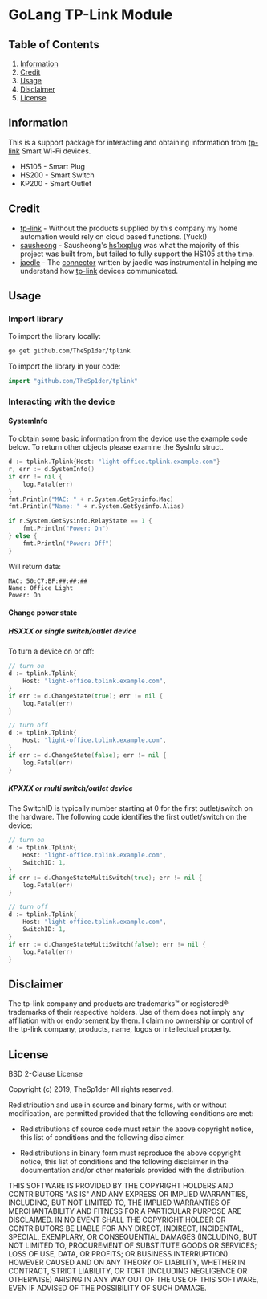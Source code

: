 # GoLang TP-Link Module

## Table of Contents

1. [Information](#information)
1. [Credit](#credit)
1. [Usage](#usage)
1. [Disclaimer](#disclaimer)
1. [License](#license)

## Information

This is a support package for interacting and obtaining information from [tp-link](//www.tp-link.com) Smart Wi-Fi devices.

* HS105 - Smart Plug
* HS200 - Smart Switch
* KP200 - Smart Outlet

## Credit

* [tp-link](//www.tp-link.com) - Without the products supplied by this company my home automation would rely on cloud based functions. (Yuck!)
* [sausheong](//github.com/sausheong) - Sausheong's [hs1xxplug](//github.com/sausheong/hs1xxplug) was what the majority of this project was built from, but failed to fully support the HS105 at the time.
* [jaedle](//github.com/jaedle) - The [connector](//github.com/jaedle/golang-tplink-hs100/blob/master/internal/connector/connector.go) written by jaedle was instrumental in helping me understand how [tp-link](//www.tp-link.com) devices communicated.

## Usage 

### Import library

To import the library locally:

``` bash
go get github.com/TheSp1der/tplink
```

To import the library in your code:

``` go
import "github.com/TheSp1der/tplink"
```

### Interacting with the device

#### SystemInfo

To obtain some basic information from the device use the example code below. To return other objects please examine the SysInfo struct.

``` go
d := tplink.Tplink{Host: "light-office.tplink.example.com"}
r, err := d.SystemInfo()
if err != nil {
    log.Fatal(err)
}
fmt.Println("MAC: " + r.System.GetSysinfo.Mac)
fmt.Println("Name: " + r.System.GetSysinfo.Alias)

if r.System.GetSysinfo.RelayState == 1 {
    fmt.Println("Power: On")
} else {
    fmt.Println("Power: Off")
}
```

Will return data:

``` generic
MAC: 50:C7:BF:##:##:##
Name: Office Light
Power: On
```

#### Change power state

##### HSXXX or single switch/outlet device

To turn a device on or off:

``` go
// turn on
d := tplink.Tplink{
    Host: "light-office.tplink.example.com",
}
if err := d.ChangeState(true); err != nil {
	log.Fatal(err)
}

// turn off
d := tplink.Tplink{
    Host: "light-office.tplink.example.com",
}
if err := d.ChangeState(false); err != nil {
	log.Fatal(err)
}
```

##### KPXXX or multi switch/outlet device

The SwitchID is typically number starting at 0 for the first outlet/switch on the hardware.
The following code identifies the first outlet/switch on the device:

``` go
// turn on
d := tplink.Tplink{
    Host: "light-office.tplink.example.com",
    SwitchID: 1,
}
if err := d.ChangeStateMultiSwitch(true); err != nil {
	log.Fatal(err)
}

// turn off
d := tplink.Tplink{
    Host: "light-office.tplink.example.com",
    SwitchID: 1,
}
if err := d.ChangeStateMultiSwitch(false); err != nil {
	log.Fatal(err)
}
```

## Disclaimer

The tp-link company and products are trademarks™ or registered® trademarks of their respective holders. Use of them does not imply any affiliation with or endorsement by them. I claim no ownership or control of the tp-link company, products, name, logos or intellectual property.

## License

BSD 2-Clause License

Copyright (c) 2019, TheSp1der
All rights reserved.

Redistribution and use in source and binary forms, with or without modification, are permitted provided that the following conditions are met:

* Redistributions of source code must retain the above copyright notice, this list of conditions and the following disclaimer.

* Redistributions in binary form must reproduce the above copyright notice, this list of conditions and the following disclaimer in the documentation and/or other materials provided with the distribution.

THIS SOFTWARE IS PROVIDED BY THE COPYRIGHT HOLDERS AND CONTRIBUTORS "AS IS" AND ANY EXPRESS OR IMPLIED WARRANTIES, INCLUDING, BUT NOT LIMITED TO, THE IMPLIED WARRANTIES OF MERCHANTABILITY AND FITNESS FOR A PARTICULAR PURPOSE ARE DISCLAIMED. IN NO EVENT SHALL THE COPYRIGHT HOLDER OR CONTRIBUTORS BE LIABLE FOR ANY DIRECT, INDIRECT, INCIDENTAL, SPECIAL, EXEMPLARY, OR CONSEQUENTIAL DAMAGES (INCLUDING, BUT NOT LIMITED TO, PROCUREMENT OF SUBSTITUTE GOODS OR SERVICES; LOSS OF USE, DATA, OR PROFITS; OR BUSINESS INTERRUPTION) HOWEVER CAUSED AND ON ANY THEORY OF LIABILITY, WHETHER IN CONTRACT, STRICT LIABILITY, OR TORT (INCLUDING NEGLIGENCE OR OTHERWISE) ARISING IN ANY WAY OUT OF THE USE OF THIS SOFTWARE, EVEN IF ADVISED OF THE POSSIBILITY OF SUCH DAMAGE.